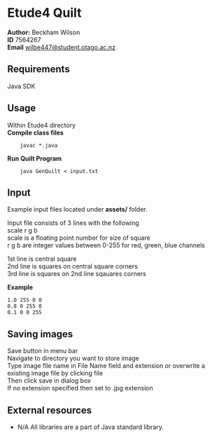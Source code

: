 # Etude4 Quilt
**Author:** Beckham Wilson \
**ID** 7564267 \
**Email** wilbe447@student.otago.ac.nz 

## Requirements
Java SDK 

## Usage
Within Etude4 directory \
**Compile class files**
```
    javac *.java

```

**Run Quilt Program**
```
    java GenQuilt < input.txt
```


## Input
Example input files located under **assets/** folder.

Input file consists of 3 lines with the following \
scale r g b \
scale is a floating point number for size of square \
r g b are integer values between 0-255 for red, green, blue channels 

1st line is central square \
2nd line is squares on central square corners \
3rd line is squares on 2nd line sqauares corners 

**Example**
```
1.0 255 0 0
0.8 0 255 0
0.1 0 0 255
```

## Saving images
Save button in menu bar \
Navigate to directory you want to store image \
Type image file name in File Name field and extension or overwrite a existing image file by clicking file \
Then click save in dialog box \
If no extension specified then set to .jpg extension


## External resources

* N/A All libraries are a part of Java standard library.